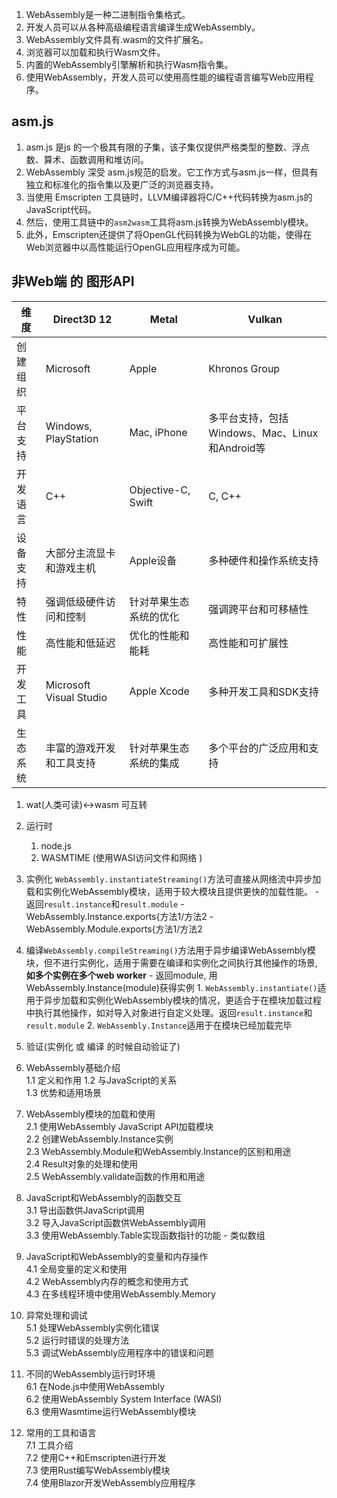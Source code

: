 1. WebAssembly是一种二进制指令集格式。
3. 开发人员可以从各种高级编程语言编译生成WebAssembly。
4. WebAssembly文件具有.wasm的文件扩展名。
5. 浏览器可以加载和执行Wasm文件。
6. 内置的WebAssembly引擎解析和执行Wasm指令集。
7. 使用WebAssembly，开发人员可以使用高性能的编程语言编写Web应用程序。

## asm.js
1. asm.js 是js 的一个极其有限的子集，该子集仅提供严格类型的整数、浮点数、算术、函数调用和堆访问。
2. WebAssembly 深受 asm.js规范的启发。它工作方式与asm.js一样，但具有独立和标准化的指令集以及更广泛的浏览器支持。
3. 当使用 Emscripten 工具链时，LLVM编译器将C/C++代码转换为asm.js的JavaScript代码。
4. 然后，使用工具链中的`asm2wasm`工具将asm.js转换为WebAssembly模块。
5. 此外，Emscripten还提供了将OpenGL代码转换为WebGL的功能，使得在Web浏览器中以高性能运行OpenGL应用程序成为可能。

## 非Web端 的 图形API

| 维度       | Direct3D 12 | Metal       | Vulkan      |
|------------|-------------|-------------|-------------|
| 创建组织   | Microsoft   | Apple       | Khronos Group |
| 平台支持   | Windows, PlayStation | Mac, iPhone | 多平台支持，包括Windows、Mac、Linux和Android等 |
| 开发语言   | C++         | Objective-C, Swift | C, C++      |
| 设备支持   | 大部分主流显卡和游戏主机 | Apple设备    | 多种硬件和操作系统支持 |
| 特性       | 强调低级硬件访问和控制 | 针对苹果生态系统的优化 | 强调跨平台和可移植性 |
| 性能       | 高性能和低延迟    | 优化的性能和能耗  | 高性能和可扩展性    |
| 开发工具   | Microsoft Visual Studio | Apple Xcode | 多种开发工具和SDK支持 |
| 生态系统     | 丰富的游戏开发和工具支持 | 针对苹果生态系统的集成 | 多个平台的广泛应用和支持 |

1. wat(人类可读)<->wasm 可互转
2. 运行时	
	1. node.js  
	2. WASMTIME (使用WASI访问文件和网络 )
3. 实例化 `WebAssembly.instantiateStreaming()`方法可直接从网络流中异步加载和实例化WebAssembly模块，适用于较大模块且提供更快的加载性能。
			- 返回`result.instance`和`result.module`
				- WebAssembly.Instance.exports{方法1/方法2
				- WebAssembly.Module.exports{方法1/方法2
1. 编译`WebAssembly.compileStreaming()`方法用于异步编译WebAssembly模块，但不进行实例化，适用于需要在编译和实例化之间执行其他操作的场景, **如多个实例在多个web worker**
			- 返回module, 用WebAssembly.Instance(module)获得实例
				1. `WebAssembly.instantiate()`适用于异步加载和实例化WebAssembly模块的情况，更适合于在模块加载过程中执行其他操作，如对导入对象进行自定义处理。返回`result.instance`和`result.module`
				2. `WebAssembly.Instance`适用于在模块已经加载完毕
2. 验证(实例化 或 编译 的时候自动验证了)


1. WebAssembly基础介绍  
    1.1 定义和作用 
    1.2 与JavaScript的关系  
    1.3 优势和适用场景
    
2. WebAssembly模块的加载和使用  
    2.1 使用WebAssembly JavaScript API加载模块  
    2.2 创建WebAssembly.Instance实例  
    2.3 WebAssembly.Module和WebAssembly.Instance的区别和用途  
    2.4 Result对象的处理和使用  
    2.5 WebAssembly.validate函数的作用和用途
    
3. JavaScript和WebAssembly的函数交互  
    3.1 导出函数供JavaScript调用  
    3.2 导入JavaScript函数供WebAssembly调用  
    3.3 使用WebAssembly.Table实现函数指针的功能
		- 类似数组
    
4. JavaScript和WebAssembly的变量和内存操作  
    4.1 全局变量的定义和使用  
    4.2 WebAssembly内存的概念和使用方式  
    4.3 在多线程环境中使用WebAssembly.Memory
    
5. 异常处理和调试  
    5.1 处理WebAssembly实例化错误  
    5.2 运行时错误的处理方法  
    5.3 调试WebAssembly应用程序中的错误和问题
    
6. 不同的WebAssembly运行时环境  
    6.1 在Node.js中使用WebAssembly  
    6.2 使用WebAssembly System Interface (WASI)  
    6.3 使用Wasmtime运行WebAssembly模块
    
7. 常用的工具和语言  
    7.1 工具介绍  
    7.2 使用C++和Emscripten进行开发  
    7.3 使用Rust编写WebAssembly模块  
    7.4 使用Blazor开发WebAssembly应用程序